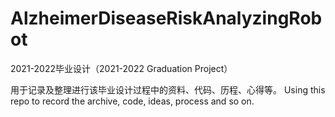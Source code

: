 # AlzheimerDiseaseRiskAnalyzingRobot
2021-2022毕业设计（2021-2022 Graduation Project）

用于记录及整理进行该毕业设计过程中的资料、代码、历程、心得等。
Using this repo to record the archive, code, ideas, process and so on.

